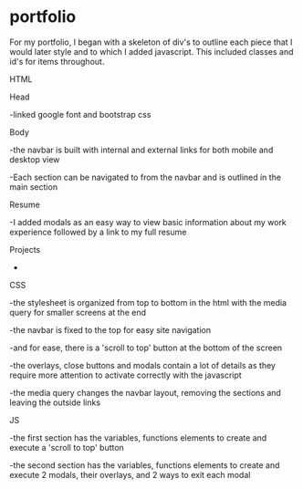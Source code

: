 # portfolio
For my portfolio, I began with a skeleton of div's to outline each piece that I would later style and to which I added javascript. This included classes and id's for items throughout. 

HTML

Head

-linked google font and bootstrap css


Body

-the navbar is built with internal and external links for both mobile and desktop view

-Each section can be navigated to from the navbar and is outlined in the main section


Resume

-I added modals as an easy way to view basic information about my work experience followed by a link to my full resume


Projects

-


CSS

-the stylesheet is organized from top to bottom in the html with the media query for smaller screens at the end

-the navbar is fixed to the top for easy site navigation

-and for ease, there is a 'scroll to top' button at the bottom of the screen

-the overlays, close buttons and modals contain a lot of details as they require more attention to activate correctly with the javascript

-the media query changes the navbar layout, removing the sections and leaving the outside links


JS
 
-the first section has the variables, functions elements to create and execute a 'scroll to top' button

-the second section has the variables, functions elements to create and execute 2 modals, their overlays, and 2 ways to exit each modal

